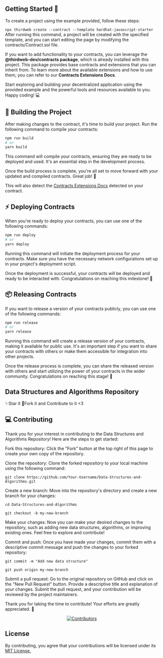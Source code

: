 ##  Getting Started 🚀
To create a project using the example provided, follow these steps:

```npx thirdweb create --contract --template hardhat-javascript-starter```
After running this command, a project will be created with the specified template, and you can start editing the page by modifying the contracts/Contract.sol file.

If you want to add functionality to your contracts, you can leverage the **@thirdweb-dev/contracts package**, which is already installed with this project. This package provides base contracts and extensions that you can inherit from. To learn more about the available extensions and how to use them, you can refer to our **Contracts Extensions Docs**.

Start exploring and building your decentralized application using the provided example and the powerful tools and resources available to you. Happy coding! 💻

## 🔨 Building the Project
After making changes to the contract, it's time to build your project. Run the following command to compile your contracts:

```bash
npm run build
# or
yarn build
```
This command will compile your contracts, ensuring they are ready to be deployed and used. It's an essential step in the development process.

Once the build process is complete, you're all set to move forward with your updated and compiled contracts. Great job! 🚀

 This will also detect the [Contracts Extensions Docs](https://portal.thirdweb.com/contractkit) detected on your contract.

## ⚡ Deploying Contracts
When you're ready to deploy your contracts, you can use one of the following commands:

```bash
npm run deploy
# or
yarn deploy
```
Running this command will initiate the deployment process for your contracts. Make sure you have the necessary network configurations set up in your project's deployment script.

Once the deployment is successful, your contracts will be deployed and ready to be interacted with. Congratulations on reaching this milestone! 🎉

## 📦 Releasing Contracts
If you want to release a version of your contracts publicly, you can use one of the following commands:

```bash
npm run release
# or
yarn release
```
Running this command will create a release version of your contracts, making it available for public use. It's an important step if you want to share your contracts with others or make them accessible for integration into other projects.

Once the release process is complete, you can share the released version with others and start utilizing the power of your contracts in the wider community. Congratulations on reaching this stage! 🌟


## Data Structures and Algorithms Repository
✨Star it
:fork_and_knife:Fork it and Contribute to it <3

## 💻 Contributing
Thank you for your interest in contributing to the Data Structures and Algorithms Repository! Here are the steps to get started:

Fork this repository: Click the "Fork" button at the top right of this page to create your own copy of the repository.

Clone the repository: Clone the forked repository to your local machine using the following command:

```git clone https://github.com/Your-Username/Data-Structures-and-Algorithms.git```

Create a new branch: Move into the repository's directory and create a new branch for your changes:


```cd Data-Structures-and-Algorithms```

```git checkout -b my-new-branch```

Make your changes: Now you can make your desired changes to the repository, such as adding new data structures, algorithms, or improving existing ones. Feel free to explore and contribute!


Commit and push: Once you have made your changes, commit them with a descriptive commit message and push the changes to your forked repository:

```git commit -m "Add new data structure"```

```git push origin my-new-branch```

Submit a pull request: Go to the original repository on GitHub and click on the "New Pull Request" button. Provide a descriptive title and explanation of your changes. Submit the pull request, and your contribution will be reviewed by the project maintainers.

Thank you for taking the time to contribute! Your efforts are greatly appreciated. 🙌
<div align="center">
  <a href="https://github.com/group-patronage/group-patronage/graphs/contributors">
    <img src="https://contrib.rocks/image?repo=group-patronage/group-patronage" alt="Contributors" />
  </a>
</div>



## License
By contributing, you agree that your contributions will be licensed under its [MIT License.](https://choosealicense.com/licenses/mit/)
